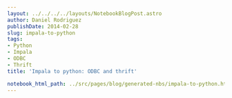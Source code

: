```yaml
---
layout: ../../../../layouts/NotebookBlogPost.astro
author: Daniel Rodriguez
publishDate: 2014-02-28
slug: impala-to-python
tags:
- Python
- Impala
- ODBC
- Thrift
title: 'Impala to python: ODBC and thrift'

notebook_html_path: ../src/pages/blog/generated-nbs/impala-to-python.html
---
```


